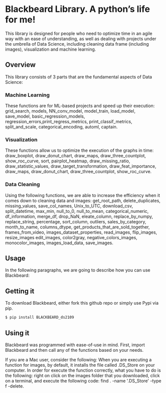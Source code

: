 # Blackbeard Library. A python’s life for me!
This library is designed for people who need to optimize time in an agile way with an ease of understanding, as well as dealing with projects under the umbrella of Data Science, including cleaning data frame (including images), visualization and machine learning.

## Overview
This library consists of 3 parts that are the fundamental aspects of Data Science:

### Machine Learning
These functions are for ML-based projects and speed up their execution:
grid_search, models, NN_conv_model, model_train, load_model, save_model, basic_regression_models, regression_errors,print_regress_metrics, print_classif_metrics, split_and_scale, categorical_encoding, automl, captain.

### Visualization
These functions allow us to optimize the execution of the graphs in time:
draw_boxplot, draw_donut_chart, draw_maps, draw_three_countplot, show_roc_curve, sort, pairplot_heatmap, draw_missing_ratio, draw_statistic_values, draw_target_transformation, draw_feat_importance, draw_maps, draw_donut_chart, draw_three_countplot, show_roc_curve.

### Data Cleaning
Using the following functions, we are able to increase the efficiency when it comes down to cleaning data and images:
get_root_path, delete_duplicates, missing_values, save_col_names, Unix_to_UTC, download_csv, split_datetime, max_min, null_to_0, null_to_mean, categorical_numeric, df_information, merge_df, drop_NaN, eleate_column, replace_by_numpy, replace_string, percentage, sort_column, outliers, sales_by_category, month_to_name, columns_dtype,  get_products_that_are_sold_together, frames_from_video, images_dataset_properties, read_images, flip_images, resize_images
edit_images, color2gray, negative_colors_images, monocolor_images, images_load_data, save_images.

## Usage
In the following paragraphs, we are going to describe how you can use Blackbeard:

##  Getting it
To download Blackbeard, either fork this github repo or simply use Pypi via pip.
```sh
$ pip install BLACKBEARD_ds2109
```
## Using it
Blackbeard was programmed with ease-of-use in mind. First, import Blackbeard and then call any of the functions based on your needs.

If you are a Mac user, consider the following: When you are executing a function for images, by default, it installs the file called .DS_Store on your computer. In order for execute the function correctly, what you have to do is the following: right on click on the images folder that you downloaded, click on a terminal, and execute the following code:  find . -name '.DS_Store' -type f -delete.
